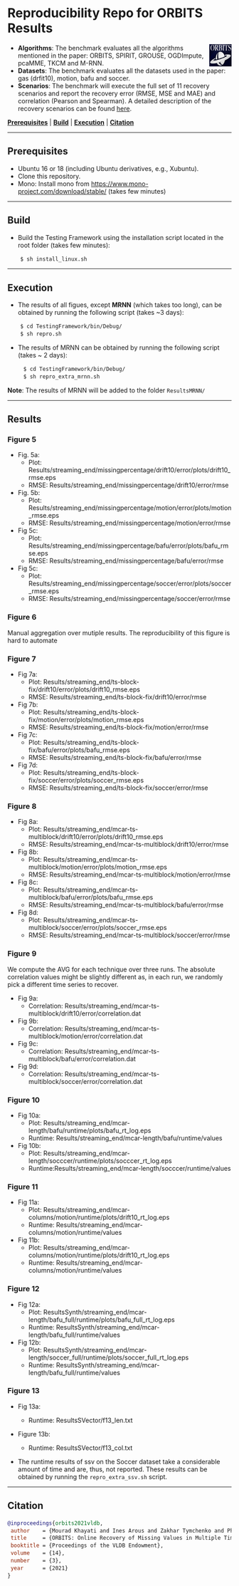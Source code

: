 # Reproducibility Repo for ORBITS Results

<img img align="right" width="50" height="50" src="orbits_logo.png" >

- **Algorithms**: The benchmark evaluates all the algorithms mentioned in the paper: ORBITS, SPIRIT, GROUSE, OGDImpute, pcaMME, TKCM and M-RNN. 
- **Datasets**: The benchmark evaluates all the datasets used in the paper: gas (drfit10), motion, bafu and soccer. 
- **Scenarios**: The benchmark will execute the full set of 11 recovery scenarios and report the recovery error (RMSE, MSE and MAE) and correlation (Pearson and Spearman). 
A detailed description of the recovery scenarios can be found [here](https://github.com/eXascaleInfolab/orbits/blob/master/TestingFramework/README.md).

<!--
<sup>*</sup>disabled by default as it takes a couple of days to run.
The online scenarios are described [here](https://github.com/eXascaleInfolab/orbits/blob/master/TestingFramework/bin/Debug/results/plotfiles/streaming_end.txt) while the batch scenarios are described [here](https://github.com/eXascaleInfolab/orbits/blob/master/TestingFramework/bin/Debug/results/plotfiles/batch_mid.txt). 
-->

[**Prerequisites**](#prerequisites) | [**Build**](#build) | [**Execution**](#execution) | [**Citation**](#citation)
___ 
 
## Prerequisites

- Ubuntu 16 or 18 (including Ubuntu derivatives, e.g., Xubuntu).
- Clone this repository.
- Mono: Install mono from https://www.mono-project.com/download/stable/ (takes few minutes)

___
## Build

- Build the Testing Framework using the installation script located in the root folder (takes few minutes):
```bash
    $ sh install_linux.sh
```

<!--
- Download the full Soccer data for Fig 12  

```bash
   wget --load-cookies /tmp/cookies.txt "https://docs.google.com/uc?export=download&confirm=$(wget --quiet --save-cookies /tmp/cookies.txt --keep-session-cookies --no-check-certificate 'https://docs.google.com/uc?export=download&id=1MlX_3OF3zKLKocFKVWYK5yBOfXHTaDBW' -O- | sed -rn 's/.*confirm=([0-9A-Za-z_]+).*/\1\n/p')&id=1MlX_3OF3zKLKocFKVWYK5yBOfXHTaDBW" -O soccer_full_normal.txt && rm -rf /tmp/cookies.txt
```


1. Download the following zip file from  https://drive.switch.ch/index.php/s/sJ7d5uunzIq3fKY
2. Extract `soccer_full_normal.txt` into `TestingFramework/bin/Debug/data/soccer_full/`.

- Results of Figure 13 in the Soccer dataset (takes ~XXX days)

```bash
    $ cd TestingFramework/bin/Debug/
    $ sh repro_extra_ssv.sh
```
-->

___
## Execution

- The results of all figues, except **MRNN** (which takes too long), can be obtained by running the following script (takes ~3 days): 

```bash
    $ cd TestingFramework/bin/Debug/
    $ sh repro.sh
```

- The results of MRNN can be obtained by running the following script (takes ~ 2 days): 
 
```bash
     $ cd TestingFramework/bin/Debug/
     $ sh repro_extra_mrnn.sh
```
**Note**: The results of MRNN will be added to the folder `ResultsMRNN/`

___
## Results

### Figure 5 
  - Fig. 5a: 
     -  Plot: Results/streaming_end/missingpercentage/drift10/error/plots/drift10\_rmse.eps
     -  RMSE: Results/streaming_end/missingpercentage/drift10/error/rmse
  - Fig. 5b: 
     - Plot: Results/streaming_end/missingpercentage/motion/error/plots/motion\_rmse.eps
     - RMSE: Results/streaming_end/missingpercentage/motion/error/rmse
  - Fig 5c: 
     - Plot: Results/streaming_end/missingpercentage/bafu/error/plots/bafu\_rmse.eps
     - RMSE:  Results/streaming_end/missingpercentage/bafu/error/rmse
  - Fig 5c: 
     - Plot: Results/streaming_end/missingpercentage/soccer/error/plots/soccer\_rmse.eps
     - RMSE: Results/streaming_end/missingpercentage/soccer/error/rmse

### Figure 6
Manual aggregation over mutiple results. The reproducibility of this figure is hard to automate
  
### Figure 7
  - Fig 7a:
     - Plot: Results/streaming_end/ts-block-fix/drift10/error/plots/drift10\_rmse.eps
     - RMSE: Results/streaming_end/ts-block-fix/drift10/error/rmse
  - Fig 7b:
     - Plot: Results/streaming_end/ts-block-fix/motion/error/plots/motion\_rmse.eps
     - RMSE: Results/streaming_end/ts-block-fix/motion/error/rmse
  - Fig 7c:
     - Plot: Results/streaming_end/ts-block-fix/bafu/error/plots/bafu\_rmse.eps
     - RMSE: Results/streaming_end/ts-block-fix/bafu/error/rmse
  - Fig 7d:
     - Plot: Results/streaming_end/ts-block-fix/soccer/error/plots/soccer\_rmse.eps
     - RMSE: Results/streaming_end/ts-block-fix/soccer/error/rmse


### Figure 8
  - Fig 8a:
     - Plot: Results/streaming_end/mcar-ts-multiblock/drift10/error/plots/drift10\_rmse.eps
     - RMSE: Results/streaming_end/mcar-ts-multiblock/drift10/error/rmse
  - Fig 8b:
    - Plot: Results/streaming_end/mcar-ts-multiblock/motion/error/plots/motion\_rmse.eps
    - RMSE: Results/streaming_end/mcar-ts-multiblock/motion/error/rmse
  - Fig 8c:
    - Plot: Results/streaming_end/mcar-ts-multiblock/bafu/error/plots/bafu\_rmse.eps
    - RMSE: Results/streaming_end/mcar-ts-multiblock/bafu/error/rmse
  - Fig 8d:
    - Plot: Results/streaming_end/mcar-ts-multiblock/soccer/error/plots/soccer\_rmse.eps
    - RMSE: Results/streaming_end/mcar-ts-multiblock/soccer/error/rmse
### Figure 9
We compute the AVG for each technique over three runs. The absolute correlation values might be
slightly different as, in each run, we randomly pick a different time series to recover. 
 - Fig 9a:
    - Correlation: Results/streaming_end/mcar-ts-multiblock/drift10/error/correlation.dat
 - Fig 9b:
    - Correlation: Results/streaming_end/mcar-ts-multiblock/motion/error/correlation.dat
 - Fig 9c:
    - Correlation: Results/streaming_end/mcar-ts-multiblock/bafu/error/correlation.dat
 - Fig 9d:
    - Correlation: Results/streaming_end/mcar-ts-multiblock/soccer/error/correlation.dat


### Figure 10
  - Fig 10a:
     -  Plot: Results/streaming_end/mcar-length/bafu/runtime/plots/bafu\_rt\_log.eps
     -  Runtime: Results/streaming_end/mcar-length/bafu/runtime/values
  - Fig 10b: 
     -  Plot: Results/streaming_end/mcar-length/socccer/runtime/plots/socccer\_rt\_log.eps
     -  Runtime:Results/streaming_end/mcar-length/socccer/runtime/values

### Figure 11
  - Fig 11a:
     -  Plot: Results/streaming_end/mcar-columns/motion/runtime/plots/drift10\_rt\_log.eps
     -  Runtime: Results/streaming_end/mcar-columns/motion/runtime/values
  - Fig 11b:
     -  Plot: Results/streaming_end/mcar-columns/motion/runtime/plots/drift10\_rt\_log.eps
     -  Runtime: Results/streaming_end/mcar-columns/motion/runtime/values

### Figure 12
  - Fig 12a:
    -  Plot: ResultsSynth/streaming_end/mcar-length/bafu_full/runtime/plots/bafu_full\_rt\_log.eps
    -  Runtime: ResultsSynth/streaming_end/mcar-length/bafu_full/runtime/values
  - Fig 12b:
    -  Plot: ResultsSynth/streaming_end/mcar-length/soccer_full/runtime/plots/soccer_full\_rt\_log.eps
    -  Runtime: ResultsSynth/streaming_end/mcar-length/bafu_full/runtime/values

### Figure 13
  - Fig 13a: 
     - Runtime: ResultsSVector/f13_len.txt

  - Figure 13b: 
     - Runtime: ResultsSVector/f13_col.txt

 - The runtime results of ssv on the Soccer dataset take a considerable amount of time and are, thus, not reported. These results can be obtained by running the `repro_extra_ssv.sh` script.

___
## Citation
```bibtex
@inproceedings{orbits2021vldb,
 author    = {Mourad Khayati and Ines Arous and Zakhar Tymchenko and Philippe Cudr{\'{e}}{-}Mauroux},
 title     = {ORBITS: Online Recovery of Missing Values in Multiple Time Series Streams},
 booktitle = {Proceedings of the VLDB Endowment},
 volume    = {14},
 number    = {3},
 year      = {2021}
}
```

